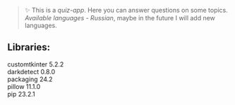 > ✨ This is a *quiz-app*. Here you can answer questions on some topics. *Available languages ​​- Russian*, maybe in the future I will add new languages.

## Libraries:
 
 customtkinter 5.2.2  
 darkdetect    0.8.0  
 packaging     24.2  
 pillow        11.1.0  
 pip           23.2.1  

